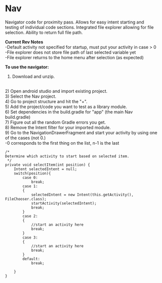 # Nav

Navigator code for proximity pass. Allows for easy intent starting and testing of individual code sections. Integrated file explorer allowing for file selection. Ability to return full file path. 

<b>Current Rev Notes</b>
<br>
-Default activity not specified for startup, must put your activity in case > 0
<br>
-File explorer does not store file path of last selected variable yet
<br>
-File explorer returns to the home menu after selection (as expected)
<br>

<b>To use the navigator: </b>
<br>
1) Download and unzip.
<br>
2) Open android studio and import existing project.
<br>
3) Select the Nav project.
<br>
4) Go to project structure and hit the "+".
<br>
5) Add the project/code you want to test as a library module.
<br>
6) Set dependencies in the build.gradle for "app" (the main Nav build.gradle)
<br>
7) Figure out all the random Gradle errors you get.
<br>
8) Remove the Intent filter for your imported module.
<br>
9) Go to the NavigationDrawerFragment and start your activity by using one of the cases (not 0.)
<br>
  -0 corresponds to the first thing on the list, n-1 is the last
  <br>


    /*
    Determine which activity to start based on selected item.
     */
    private void selectItem(int position) {
        Intent selectedIntent = null;
        switch(position){
            case 0:
                break;
            case 1:
            {
                selectedIntent = new Intent(this.getActivity(), FileChooser.class);
                startActivity(selectedIntent);
                break;
            }
            case 2:
            {
                //start an activity here
                break;
            }
            case 3:
            {
                //start an activity here
                break;
            }
            default:
                break;

        }
    }
